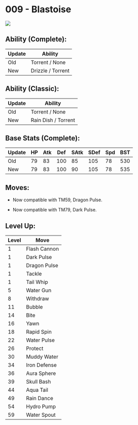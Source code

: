 # 009 - Blastoise
![][009]

## Ability (Complete):

Update | Ability
---    | ---
Old    | Torrent / None
New    | Drizzle / Torrent

## Ability (Classic):

Update | Ability
---    | ---
Old    | Torrent / None
New    | Rain Dish / Torrent

## Base Stats (Complete):

Update | HP | Atk | Def | SAtk | SDef | Spd | BST
---    | ---| --- | --- | ---  | ---  | --- | ---
Old    | 79 |  83 |  100 |  85  |  105  |  78  |  530
New    | 79 |  83 |  100 |  90  |  105  |  78  |  535

## Moves:

 - Now compatible with TM59, Dragon Pulse.

 - Now compatible with TM79, Dark Pulse.

## Level Up:

Level | Move
---   | ---
  1   | Flash Cannon
  1   | Dark Pulse
  1   | Dragon Pulse
  1   | Tackle
  1   | Tail Whip
  5   | Water Gun
  8   | Withdraw
 11   | Bubble
 14   | Bite
 16   | Yawn
 18   | Rapid Spin
 22   | Water Pulse
 26   | Protect
 30   | Muddy Water
 34   | Iron Defense
 36   | Aura Sphere
 39   | Skull Bash
 44   | Aqua Tail
 49   | Rain Dance
 54   | Hydro Pump
 59   | Water Spout



[009]: /img/pokemon/009.png
